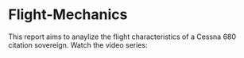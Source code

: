 # Flight-Mechanics
This report aims to anaylize the flight characteristics of a Cessna 680 citation sovereign. Watch the video series:
